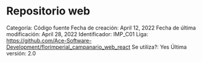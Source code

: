 # Repositorio web

Categoría: Código fuente
Fecha de creación: April 12, 2022
Fecha de última modificación: April 28, 2022
Identificador: IMP_C01
Liga: https://github.com/Ace-Software-Development/florimperial_campanario_web_react
Se utiliza?: Yes
Última versión: 2.0